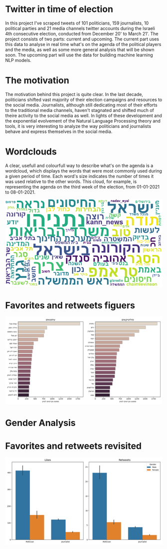 # Twitter in time of election
In this project I've scraped tweets of 101 politicians, 159 journalists, 10 political parties and 21 media channels twitter accounts during the Israeli 4th consecutive election, conducted from December 20' to March 21'.
The project consists of two parts: current and upcoming. The current part uses this data to analyse in real time what's on the agenda of the political players and the media, as well as some more general analysis that will be shown soon. The upcoming part will use the data for building machine learning NLP models.

# The motivation
The motivation behind this project is quite clear. In the last decade, politicians shifted vast majority of their election campaigns and resources to the social media. 
Journalists, although still dedicating most of their efforts to the traditional media channels, haven't stagnated and shifted much of theire activity to the social media as well.
In lights of these development and the exponential evolvement of the Natural Language Processing theory and tools, it is very interesting to analyze the way politicians and journalists behave and express themselves in the social media.

# Wordclouds
A clear, usefull and colourfull way to describe what's on the agenda is a wordcloud, which displays the words that were most commonly used during a given period of time. Each word's size indicates the number of times it was used relative to the other words. This cloud, for example, is representing the agenda on the third week of the election, from 01-01-2021 to 08-01-2021. 

<p align="center">
  <img src="Visualizations/Wordclouds/Wordcloud%208-1-2021.png">
</p>

# Favorites and retweets figuers

<p align="center">
  <img src="/Visualizations/Favorites/Favorites%209-1-2021.png" width="600"/>
</p>

# Gender Analysis

# Favorites and retweets revisited
<p align="center">
  <img src="/Visualizations/Gender/Traffic%20Barplot%2014-1-2021.png" width="600">
</p>
